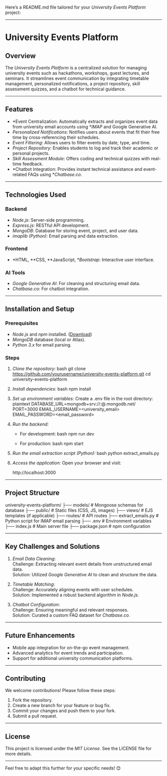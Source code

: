 Here’s a README.md file tailored for your *University Events Platform* project:

---

# University Events Platform

## Overview
The *University Events Platform* is a centralized solution for managing university events such as hackathons, workshops, guest lectures, and seminars. It streamlines event communication by integrating timetable management, personalized notifications, a project repository, skill assessment quizzes, and a chatbot for technical guidance.

---

## Features
- *Event Centralization: Automatically extracts and organizes event data from university email accounts using **IMAP* and Google Generative AI.
- *Personalized Notifications*: Notifies users about events that fit their free time by cross-referencing their schedules.
- *Event Filtering*: Allows users to filter events by date, type, and time.
- *Project Repository*: Enables students to log and track their academic or personal projects.
- *Skill Assessment Module*: Offers coding and technical quizzes with real-time feedback.
- *Chatbot Integration: Provides instant technical assistance and event-related FAQs using **Chatbase.co*.

---

## Technologies Used
### Backend
- *Node.js*: Server-side programming.
- *Express.js*: RESTful API development.
- *MongoDB*: Database for storing event, project, and user data.
- *imaplib (Python)*: Email parsing and data extraction.

### Frontend
- *HTML, **CSS, **JavaScript, **Bootstrap*: Interactive user interface.

### AI Tools
- *Google Generative AI*: For cleaning and structuring email data.
- *Chatbase.co*: For chatbot integration.

---

## Installation and Setup

### Prerequisites
- *Node.js* and *npm* installed. ([Download](https://nodejs.org/))
- *MongoDB* database (local or Atlas).
- *Python 3.x* for email parsing.

### Steps
1. *Clone the repository:*
   bash
   git clone https://github.com/yourusername/university-events-platform.git
   cd university-events-platform
   

2. *Install dependencies:*
   bash
   npm install
   

3. *Set up environment variables:*
   Create a .env file in the root directory:
   plaintext
   DATABASE_URL=mongodb+srv://<username>:<password>@<cluster>.mongodb.net/<dbname>
   PORT=3000
   EMAIL_USERNAME=<university_email>
   EMAIL_PASSWORD=<email_password>
   

4. *Run the backend:*
   - For development:
     bash
     npm run dev
     
   - For production:
     bash
     npm start
     

5. *Run the email extraction script (Python):*
   bash
   python extract_emails.py
   

6. *Access the application:*
   Open your browser and visit:
   
   http://localhost:3000
   

---

## Project Structure

university-events-platform/
├── models/             # Mongoose schemas for database
├── public/             # Static files (CSS, JS, images)
├── views/              # EJS templates (if applicable)
├── routes/             # API routes
├── extract_emails.py   # Python script for IMAP email parsing
├── .env                # Environment variables
├── index.js            # Main server file
├── package.json        # npm configuration


---

## Key Challenges and Solutions
1. *Email Data Cleaning*:  
   Challenge: Extracting relevant event details from unstructured email data.  
   Solution: Utilized *Google Generative AI* to clean and structure the data.  

2. *Timetable Matching*:  
   Challenge: Accurately aligning events with user schedules.  
   Solution: Implemented a robust backend algorithm in *Node.js*.  

3. *Chatbot Configuration*:  
   Challenge: Ensuring meaningful and relevant responses.  
   Solution: Curated a custom FAQ dataset for *Chatbase.co*.  

---

## Future Enhancements
- Mobile app integration for on-the-go event management.
- Advanced analytics for event trends and participation.
- Support for additional university communication platforms.

---

## Contributing
We welcome contributions! Please follow these steps:  
1. Fork the repository.  
2. Create a new branch for your feature or bug fix.  
3. Commit your changes and push them to your fork.  
4. Submit a pull request.

---

## License
This project is licensed under the *MIT License*. See the LICENSE file for more details.

---

Feel free to adapt this further for your specific needs! 😊
